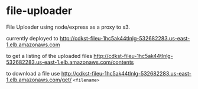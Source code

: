 # file-uploader
File Uploader using node/express as a proxy to s3. 

currently deployed to 
http://cdkst-fileu-1hc5ak44tlnlg-532682283.us-east-1.elb.amazonaws.com

to get a listing of the uploaded files 
http://cdkst-fileu-1hc5ak44tlnlg-532682283.us-east-1.elb.amazonaws.com/contents

to download a file use 
http://cdkst-fileu-1hc5ak44tlnlg-532682283.us-east-1.elb.amazonaws.com/get/ `<filename>`
